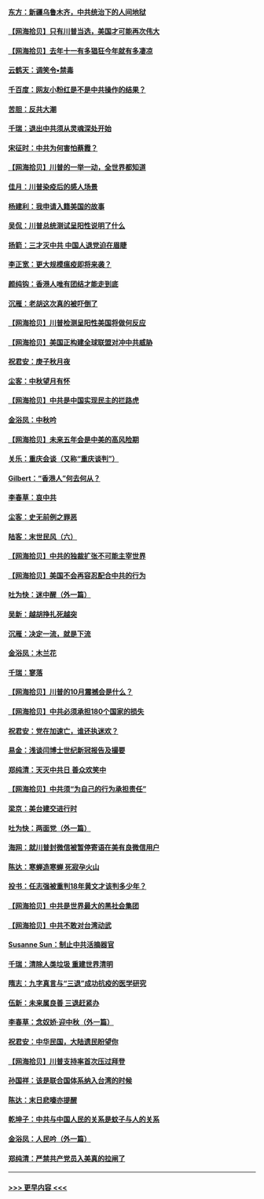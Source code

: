#### [东方：新疆乌鲁木齐，中共统治下的人间地狱](../pages/nsc993/n12466075.md?t=10110402) 
#### [【网海拾贝】只有川普当选，美国才可能再次伟大](../pages/nsc993/n12466013.md?t=10110402) 
#### [【网海拾贝】去年十一有多猖狂今年就有多凄凉](../pages/nsc993/n12463649.md?t=10110402) 
#### [云鹤天：调笑令▪禁毒](../pages/nsc993/n12462975.md?t=10110402) 
#### [千百度：网友小粉红是不是中共操作的结果？](../pages/nsc993/n12461025.md?t=10110402) 
#### [苦胆：反共大潮](../pages/nsc993/n12459469.md?t=10110402) 
#### [千瑞：退出中共须从灵魂深处开始](../pages/nsc993/n12459437.md?t=10110402) 
#### [宋征时：中共为何害怕蔡霞？](../pages/nsc993/n12459097.md?t=10110402) 
#### [【网海拾贝】川普的一举一动，全世界都知道](../pages/nsc993/n12458825.md?t=10110402) 
#### [佳月：川普染疫后的感人场景](../pages/nsc993/n12456994.md?t=10110402) 
#### [杨建利：我申请入籍美国的故事](../pages/nsc993/n12455635.md?t=10110402) 
#### [吴侃：川普总统测试呈阳性说明了什么](../pages/nsc993/n12451869.md?t=10110402) 
#### [扬箭：三才灭中共 中国人退党迫在眉睫](../pages/nsc993/n12451842.md?t=10110402) 
#### [李正宽：更大规模瘟疫即将来袭？](../pages/nsc993/n12451455.md?t=10110402) 
#### [颜纯钩：香港人唯有团结才能走到底](../pages/nsc993/n12450870.md?t=10110402) 
#### [沉雁：老胡这次真的被吓倒了](../pages/nsc993/n12449796.md?t=10110402) 
#### [【网海拾贝】川普检测呈阳性美国将做何反应](../pages/nsc993/n12449042.md?t=10110402) 
#### [【网海拾贝】美国正构建全球联盟对冲中共威胁](../pages/nsc993/n12446580.md?t=10110402) 
#### [祝君安：庚子秋月夜](../pages/nsc993/n12445870.md?t=10110402) 
#### [尘客：中秋望月有怀](../pages/nsc993/n12444632.md?t=10110402) 
#### [【网海拾贝】中共是中国实现民主的拦路虎](../pages/nsc993/n12443573.md?t=10110402) 
#### [金浴凤：中秋吟](../pages/nsc993/n12441773.md?t=10110402) 
#### [【网海拾贝】未来五年会是中美的高风险期](../pages/nsc993/n12440760.md?t=10110402) 
#### [关乐：重庆会谈（又称“重庆谈判”）](../pages/nsc993/n12437525.md?t=10110402) 
#### [Gilbert：“香港人”何去何从？](../pages/nsc993/n12435894.md?t=10110402) 
#### [李春草：哀中共](../pages/nsc993/n12435874.md?t=10110402) 
#### [尘客：史无前例之罪恶](../pages/nsc993/n12435762.md?t=10110402) 
#### [陆客：末世民风（六）](../pages/nsc993/n12435354.md?t=10110402) 
#### [【网海拾贝】中共的独裁扩张不可能主宰世界](../pages/nsc993/n12435151.md?t=10110402) 
#### [【网海拾贝】美国不会再容忍配合中共的行为](../pages/nsc993/n12433808.md?t=10110402) 
#### [吐为快：迷中醒（外一篇）](../pages/nsc993/n12433585.md?t=10110402) 
#### [吴新：越胡挣扎死越突](../pages/nsc993/n12433562.md?t=10110402) 
#### [沉雁：决定一流，就是下流](../pages/nsc993/n12432128.md?t=10110402) 
#### [金浴凤：木兰花](../pages/nsc993/n12432124.md?t=10110402) 
#### [千瑞：寥落](../pages/nsc993/n12432071.md?t=10110402) 
#### [【网海拾贝】川普的10月震撼会是什么？](../pages/nsc993/n12431624.md?t=10110402) 
#### [【网海拾贝】中共必须承担180个国家的损失](../pages/nsc993/n12428893.md?t=10110402) 
#### [祝君安：党在加速亡，谁还执迷欢？](../pages/nsc993/n12428652.md?t=10110402) 
#### [易金：浅谈闫博士世纪新冠报告及撮要](../pages/nsc993/n12426822.md?t=10110402) 
#### [郑纯清：天灭中共日 善众欢笑中](../pages/nsc993/n12426784.md?t=10110402) 
#### [【网海拾贝】中共须“为自己的行为承担责任”](../pages/nsc993/n12426067.md?t=10110402) 
#### [梁京：美台建交进行时](../pages/nsc993/n12424066.md?t=10110402) 
#### [吐为快：两面党（外一篇）](../pages/nsc993/n12424043.md?t=10110402) 
#### [海网：就川普封微信被暂停寄语在美有良微信用户](../pages/nsc993/n12424021.md?t=10110402) 
#### [陈达：寒蝉造寒蝉 死寂孕火山](../pages/nsc993/n12423958.md?t=10110402) 
#### [投书：任志强被重判18年黄文才该判多少年？](../pages/nsc993/n12423672.md?t=10110402) 
#### [【网海拾贝】中共是世界最大的黑社会集团](../pages/nsc993/n12423543.md?t=10110402) 
#### [【网海拾贝】中共不敢对台湾动武](../pages/nsc993/n12421418.md?t=10110402) 
#### [Susanne Sun：制止中共活摘器官](../pages/nsc993/n12419654.md?t=10110402) 
#### [千瑞：清除人类垃圾 重建世界清明](../pages/nsc993/n12419414.md?t=10110402) 
#### [隋志：九字真言与“三退”成功抗疫的医学研究](../pages/nsc993/n12419248.md?t=10110402) 
#### [伍新：未来属良善 三退赶紧办](../pages/nsc993/n12418496.md?t=10110402) 
#### [李春草：念奴娇·迎中秋（外一篇）](../pages/nsc993/n12418465.md?t=10110402) 
#### [祝君安：中华民国，大陆遗民盼望你](../pages/nsc993/n12418089.md?t=10110402) 
#### [【网海拾贝】川普支持率首次压过拜登](../pages/nsc993/n12418050.md?t=10110402) 
#### [孙国祥：该是联合国体系纳入台湾的时候](../pages/nsc993/n12417369.md?t=10110402) 
#### [陈达：末日悲嚎亦提醒](../pages/nsc993/n12416736.md?t=10110402) 
#### [乾坤子：中共与中国人民的关系是蚊子与人的关系](../pages/nsc993/n12416632.md?t=10110402) 
#### [金浴凤：人民吟（外一篇）](../pages/nsc993/n12416567.md?t=10110402) 
#### [郑纯清：严禁共产党员入美真的拉闸了](../pages/nsc993/n12416550.md?t=10110402) 

----
#### [ >>> 更早内容 <<< ](../indexes/nsc993-earlier.md)
